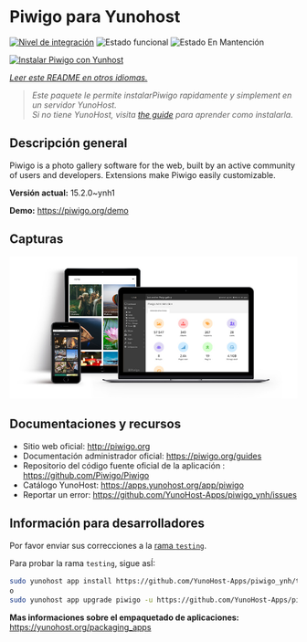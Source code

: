 <!--
Este archivo README esta generado automaticamente<https://github.com/YunoHost/apps/tree/master/tools/readme_generator>
No se debe editar a mano.
-->

# Piwigo para Yunohost

[![Nivel de integración](https://apps.yunohost.org/badge/integration/piwigo)](https://ci-apps.yunohost.org/ci/apps/piwigo/)
![Estado funcional](https://apps.yunohost.org/badge/state/piwigo)
![Estado En Mantención](https://apps.yunohost.org/badge/maintained/piwigo)

[![Instalar Piwigo con Yunhost](https://install-app.yunohost.org/install-with-yunohost.svg)](https://install-app.yunohost.org/?app=piwigo)

*[Leer este README en otros idiomas.](./ALL_README.md)*

> *Este paquete le permite instalarPiwigo rapidamente y simplement en un servidor YunoHost.*  
> *Si no tiene YunoHost, visita [the guide](https://yunohost.org/install) para aprender como instalarla.*

## Descripción general

Piwigo is a photo gallery software for the web, built by an active community of users and developers. Extensions make Piwigo easily customizable.


**Versión actual:** 15.2.0~ynh1

**Demo:** <https://piwigo.org/demo>

## Capturas

![Captura de Piwigo](./doc/screenshots/screenshot_Piwigo.jpg)

## Documentaciones y recursos

- Sitio web oficial: <http://piwigo.org>
- Documentación administrador oficial: <https://piwigo.org/guides>
- Repositorio del código fuente oficial de la aplicación : <https://github.com/Piwigo/Piwigo>
- Catálogo YunoHost: <https://apps.yunohost.org/app/piwigo>
- Reportar un error: <https://github.com/YunoHost-Apps/piwigo_ynh/issues>

## Información para desarrolladores

Por favor enviar sus correcciones a la [rama `testing`](https://github.com/YunoHost-Apps/piwigo_ynh/tree/testing).

Para probar la rama `testing`, sigue asÍ:

```bash
sudo yunohost app install https://github.com/YunoHost-Apps/piwigo_ynh/tree/testing --debug
o
sudo yunohost app upgrade piwigo -u https://github.com/YunoHost-Apps/piwigo_ynh/tree/testing --debug
```

**Mas informaciones sobre el empaquetado de aplicaciones:** <https://yunohost.org/packaging_apps>
